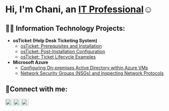 <h1>Hi, I'm Chani, an <a href="https://linkedin.com/in/Chani">IT Professional</a>☺</h1>
<h2>👨‍💻 Information Technology Projects:</h2>

- <b>osTicket (Help Desk Ticketing System)</b>
  - [osTicket: Prerequisites and Installation](https://github.com/chanistar/osticket-prereqs)
  - [osTicket: Post-Installation Configuration](https://github.com/chanistar/post-install-config)
  - [osTicket: Ticket Lifecycle Examples](https://github.com/chanistar/ticket-lifecycle)
- <b>Microsoft Azure</b>
  - [Configuring On-premises Active Directory within Azure VMs](https://github.com/chanistar/configure-ad)
  - [Network Security Groups (NSGs) and Inspecting Network Protocols](https://github.com/chanistar/azure-network-protocols)

<h2>🤳Connect with me:</h2>

[<img align="left" alt="Josh | Twitter" width="22px" src="https://cdn.jsdelivr.net/npm/simple-icons@v3/icons/twitter.svg" />][twitter]
[<img align="left" alt="Josh | LinkedIn" width="22px" src="https://cdn.jsdelivr.net/npm/simple-icons@v3/icons/linkedin.svg" />][linkedin]
[<img align="left" alt="Josh | Instagram" width="22px" src="https://cdn.jsdelivr.net/npm/simple-icons@v3/icons/instagram.svg" />][instagram]

[twitter]: https://twitter.com/Chani
[instagram]: https://www.instagram.com/Chani
[linkedin]: https://linkedin.com/in/Chani
